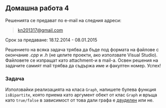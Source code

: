 ## Домашна работа 4

Решенията се предават по e-mail на следния адреси:

> kn201317@gmail.com

Срок за предаване: 18.12.2014 - 08.01.2015

Решението на всяка задача трябва да бъде под формата на файлове с окончание
*.cpp* и *.h* (не целите проекти, ако използвате Visual Studio). Файловете се
изпращат като attachment-и в mail-a. Освен решения на задачите самият mail
трябва да съдържа име и факултен номер. Успех!

### Задача

Използвайки реализацията на класа `Graph`, напишете булева функция `isBipartite`,
която приема като аргумент обект от клас `Graph` и връща като `true/false` в
зависимост от това дали графа е [двуделен](http://en.wikipedia.org/wiki/Bipartite_graph) или не.
